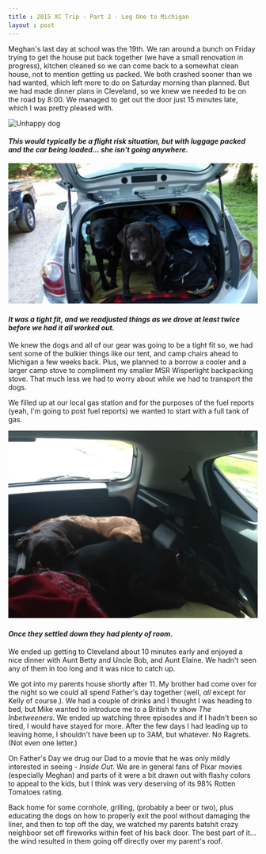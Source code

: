 ```yaml
---
title : 2015 XC Trip - Part 2 - Leg One to Michigan
layout : post
---
```


Meghan\'s last day at school was the 19th.  We ran around a bunch on Friday trying to get the house put back together (we have a small renovation in progress), kitchen cleaned so we can come back to a somewhat clean house, not to mention getting us packed.  We both crashed sooner than we had wanted, which left more to do on Saturday morning than planned.  But we had made dinner plans in Cleveland, so we knew we needed to be on the road by 8:00.  We managed to get out the door just 15 minutes late, which I was pretty pleased with.

<img src="/assets/xc2015/scareddog.jpg" class="img-responsive" alt="Unhappy dog">
<h4><div class="small text-center"><em>This would typically be a flight risk situation, but with luggage packed and the car being loaded... she isn't going anywhere.</em></div></h4>

<img src="/assets/xc2015/loadedcar.jpg" class="img-responsive" alt="Filled up car with dogs">
<h4><div class="small text-center"><em>It was a tight fit, and we readjusted things as we drove at least twice before we had it all worked out.</em></div></h4>

We knew the dogs and all of our gear was going to be a tight fit so, we had sent some of the bulkier things like our tent, and camp chairs ahead to Michigan a few weeks back.  Plus, we planned to a borrow a cooler and a larger camp stove to compliment my smaller MSR Wisperlight backpacking stove.  That much less we had to worry about while we had to transport the dogs. 

We filled up at our local gas station and for the purposes of the fuel reports (yeah, I'm going to post fuel reports) we wanted to start with a full tank of gas.

<img src="/assets/xc2015/sleepingdogs.jpg" class="img-responsive" alt="Comfy Dogs">
<h4><div class="small text-center"><em>Once they settled down they had plenty of room.</em></div></h4>

We ended up getting to Cleveland about 10 minutes early and enjoyed a nice dinner with Aunt Betty and Uncle Bob, and Aunt Elaine.  We hadn't seen any of them in too long and it was nice to catch up. 

We got into my parents house shortly after 11.  My brother had come over for the night so we could all spend Father\'s day together (well, _all_ except for Kelly of course.).  We had a couple of drinks and I thought I was heading to bed, but Mike wanted to introduce me to a British tv show _The Inbetweeners_.  We ended up watching three episodes and if I hadn't been so tired, I would have stayed for more.  After the few days I had leading up to leaving home, I shouldn't have been up to 3AM, but whatever.  No Ragrets.  (Not even one letter.)

On Father's Day we drug our Dad to a movie that he was only mildly interested in seeing - _Inside Out_.  We are in general fans of Pixar movies (especially Meghan) and parts of it were a bit drawn out with flashy colors to appeal to the kids, but I think was very deserving of its 98% Rotten Tomatoes rating.

Back home for some cornhole, grilling, (probably a beer or two), plus educating the dogs on how to properly exit the pool without damaging the liner, and then to top off the day, we watched my parents batshit crazy neighboor set off fireworks within feet of his back door.  The best part of it... the wind resulted in them going off directly over my parent\'s roof.


